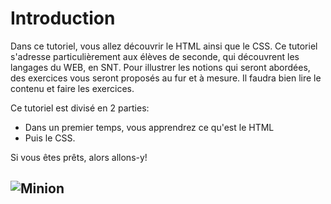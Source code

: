 # Introduction
Dans ce tutoriel, vous allez découvrir le  HTML ainsi que le CSS. Ce tutoriel s'adresse particulièrement aux élèves de seconde, qui découvrent les langages du WEB, en SNT.
Pour illustrer les notions qui seront abordées, des exercices vous seront proposés au fur et à mesure.
Il faudra bien lire le contenu et faire les exercices.

Ce tutoriel est divisé en 2 parties:
+ Dans un premier temps, vous apprendrez ce qu'est le HTML
+ Puis le CSS.

Si vous êtes prêts, alors allons-y!

![Minion](http://octodex.github.com/images/minion.png)
---
